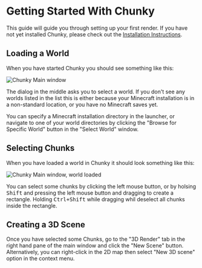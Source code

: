 Getting Started With Chunky
===========================

This guide will guide you through setting up your first render.  If you have
not yet installed Chunky, please check out the [Installation
Instructions](install.html).

Loading a World
---------------

When you have started Chunky you should see something like this:

![Chunky Main window](chunky-first-launch.png)

The dialog in the middle asks you to select a world. If you don't see any
worlds listed in the list this is either because your Minecraft installation is
in a non-standard location, or you have no Minecraft saves yet.

You can specify a Minecraft installation directory in the launcher, or navigate
to one of your world directories by clicking the "Browse for Specific World"
button in the "Select World" window.

Selecting Chunks
----------------

When you have loaded a world in Chunky it should look something like this:

![Chunky Main window, world loaded](chunky-main.png)

You can select some chunks by clicking the left mouse button, or by holsing
<kbd>Shift</kbd> and pressing the left mouse button and dragging to create a
rectangle. Holding <kbd>Ctrl+Shift</kbd> while dragging whil deselect all
chunks inside the rectangle.

Creating a 3D Scene
-------------------

Once you have selected some Chunks, go to the "3D Render" tab in the right
hand pane of the main window and click the "New Scene" button. Alternatively,
you can right-click in the 2D map then select "New 3D scene" option in the
context menu.
